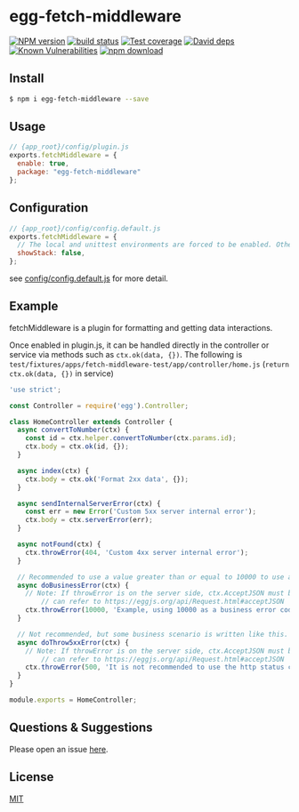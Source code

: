 # egg-fetch-middleware

[![NPM version][npm-image]][npm-url]
[![build status][travis-image]][travis-url]
[![Test coverage][codecov-image]][codecov-url]
[![David deps][david-image]][david-url]
[![Known Vulnerabilities][snyk-image]][snyk-url]
[![npm download][download-image]][download-url]

[npm-image]: https://img.shields.io/npm/v/egg-fetch-middleware.svg?style=flat-square
[npm-url]: https://npmjs.org/package/egg-fetch-middleware
[travis-image]: https://img.shields.io/travis/eggjs-community/egg-fetch-middleware.svg?style=flat-square
[travis-url]: https://travis-ci.org/eggjs-community/egg-fetch-middleware
[codecov-image]: https://img.shields.io/codecov/c/github/eggjs-community/egg-fetch-middleware.svg?style=flat-square
[codecov-url]: https://codecov.io/github/eggjs-community/egg-fetch-middleware?branch=master
[david-image]: https://img.shields.io/david/eggjs-community/egg-fetch-middleware.svg?style=flat-square
[david-url]: https://david-dm.org/eggjs-community/egg-fetch-middleware
[snyk-image]: https://snyk.io/test/npm/egg-fetch-middleware/badge.svg
[snyk-url]: https://snyk.io/test/npm/egg-fetch-middleware
[download-image]: https://img.shields.io/npm/dm/egg-fetch-middleware.svg?style=flat-square
[download-url]: https://npmjs.org/package/egg-fetch-middleware

<!--
Description here.
-->

## Install

```bash
$ npm i egg-fetch-middleware --save
```

## Usage

```js
// {app_root}/config/plugin.js
exports.fetchMiddleware = {
  enable: true,
  package: "egg-fetch-middleware"
};
```

## Configuration

```js
// {app_root}/config/config.default.js
exports.fetchMiddleware = {
  // The local and unittest environments are forced to be enabled. Other environments use this configuration to specify whether to display Error stack information when an error is thrown
  showStack: false,
};
```

see [config/config.default.js](config/config.default.js) for more detail.

## Example

fetchMiddleware is a plugin for formatting and getting data interactions.

Once enabled in plugin.js, it can be handled directly in the controller or service via methods such as `ctx.ok(data, {})`. The following is `test/fixtures/apps/fetch-middleware-test/app/controller/home.js` (`return ctx.ok(data, {})` in service)

```javascript
'use strict';

const Controller = require('egg').Controller;

class HomeController extends Controller {
  async convertToNumber(ctx) {
    const id = ctx.helper.convertToNumber(ctx.params.id);
    ctx.body = ctx.ok(id, {});
  }

  async index(ctx) {
    ctx.body = ctx.ok('Format 2xx data', {});
  }

  async sendInternalServerError(ctx) {
    const err = new Error('Custom 5xx server internal error');
    ctx.body = ctx.serverError(err);
  }

  async notFound(ctx) {
    ctx.throwError(404, 'Custom 4xx server internal error');
  }

  // Recommended to use a value greater than or equal to 10000 to use as a business error code
  async doBusinessError(ctx) {
    // Note: If throwError is on the server side, ctx.AcceptJSON must be true.
		// can refer to https://eggjs.org/api/Request.html#acceptJSON
    ctx.throwError(10000, 'Example, using 10000 as a business error code');
  }

  // Not recommended, but some business scenario is written like this.  Handle the front end by business error
  async doThrow5xxError(ctx) {
    // Note: If throwError is on the server side, ctx.AcceptJSON must be true.
		// can refer to https://eggjs.org/api/Request.html#acceptJSON
    ctx.throwError(500, 'It is not recommended to use the http status code to handle business errors.');
  }
}

module.exports = HomeController;
```

## Questions & Suggestions

Please open an issue [here](https://github.com/eggjs-community/egg/issues).

## License

[MIT](LICENSE)
